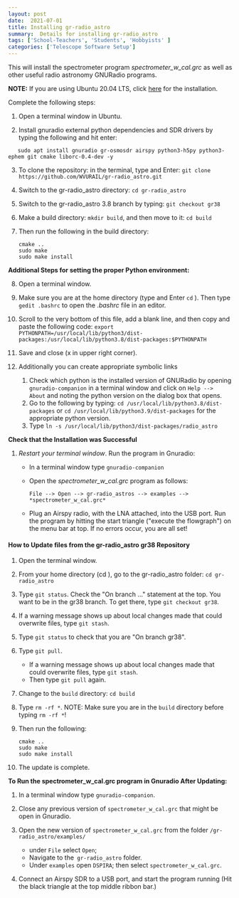 ```yaml
---
layout: post
date:  2021-07-01
title: Installing gr-radio_astro
summary:  Details for installing gr-radio_astro
tags: ['School-Teachers', 'Students', 'Hobbyists' ]
categories: ['Telescope Software Setup']
---
```


This will install the spectrometer program *spectrometer_w_cal.grc* as well as other useful radio astronomy GNURadio programs.

**NOTE:** If you are using Ubuntu 20.04 LTS, click [here](https://wvurail.org//dspira-lessons/2021-07-01-gr_radio_astro_Installation_Ubuntu20) for the installation.

Complete the following steps:

   1. Open a terminal window in Ubuntu.

   2. Install gnuradio external python dependencies and SDR drivers by typing the following and hit enter:
   ```
      sudo apt install gnuradio gr-osmosdr airspy python3-h5py python3-ephem git cmake liborc-0.4-dev -y
   ```
   3. To clone the repository: in the terminal, type and Enter: `git clone https://github.com/WVURAIL/gr-radio_astro.git`

   4. Switch to the gr-radio_astro directory: `cd gr-radio_astro`

   5. Switch to the gr-radio_astro 3.8 branch by typing: `git checkout gr38`

   6. Make a build directory: `mkdir build`, and then move to it: `cd build`  
      
   7. Then run the following in the build directory:

      ```
      cmake ..
      sudo make
      sudo make install
      ```
**Additional Steps for setting the proper Python environment:**

   8. Open a terminal window.
   
   9. Make sure you are at the home directory (type and Enter `cd` ). Then type `gedit .bashrc` to open the *.bashrc* file in an editor.
   
   10. Scroll to the very bottom of this file, add a blank line, and then copy and paste the following code: `export PYTHONPATH=/usr/local/lib/python3/dist-packages:/usr/local/lib/python3.8/dist-packages:$PYTHONPATH`

   11. Save and close (x in upper right corner).
   
   12. Additionally you can create appropriate symbolic links
       1.  Check which python is the installed version of GNURadio by opening  `gnuradio-companion` in a terminal window and click on `Help --> About` and noting the python version on the dialog box that opens.  
       2.  Go to the following by typing: `cd /usr/local/lib/python3.8/dist-packages` or `cd /usr/local/lib/python3.9/dist-packages` for the appropriate python version. 
       3.  Type `ln -s /usr/local/lib/python3/dist-packages/radio_astro`   
 
**Check that the Installation was Successful**

   1.  *Restart your terminal window*. Run the program in Gnuradio:
         - In a terminal window type `gnuradio-companion`
         - Open the *spectrometer_w_cal.grc* program as follows: 
            
           `File --> Open --> gr-radio_astros --> examples --> *spectrometer_w_cal.grc* `
         - Plug an Airspy radio, with the LNA attached, into the USB port. Run the program by hitting the start triangle ("execute the flowgraph") on the menu bar at top. If no errors occur, you are all set!  
   
#### How to Update files from the gr-radio_astro gr38 Repository

   1. Open the terminal window.
      
   2. From your home directory (cd ), go to the gr-radio_astro folder: `cd gr-radio_astro`
   
   3. Type `git status`. Check the "On branch ..." statement at the top. You want to be in the gr38 branch. To get there, type `git checkout gr38`.

   4. If a warning message shows up about local changes made that could overwrite files, type `git stash`.

   5. Type `git status` to check that you are "On branch gr38".

   6. Type `git pull`. 
      - If a warning message shows up about local changes made that could overwrite files, type `git stash`. 
      - Then type `git pull` again.

   7. Change to the `build` directory: `cd build`

   8. Type `rm -rf *`. NOTE: Make sure you are in the `build` directory before typing `rm -rf *`!

   9. Then run the following:
         ```
      cmake ..
      sudo make
      sudo make install
      ```

   10. The update is complete.

   
   **To Run the __spectrometer_w_cal.grc__ program in Gnuradio After Updating:**
   
   1. In a terminal window type `gnuradio-companion`.

   2. Close any previous version of `spectrometer_w_cal.grc` that might be open in Gnuradio.
   
   3. Open the new version of `spectrometer_w_cal.grc` from the folder `/gr-radio_astro/examples/`
            
      - under `File` select `Open`; 
      - Navigate to the` gr-radio_astro` folder.
      - Under `examples` open `DSPIRA`; then select `spectrometer_w_cal.grc`.

   4. Connect an Airspy SDR to a USB port, and start the program running (Hit the black triangle at the top middle ribbon bar.)
         
   
